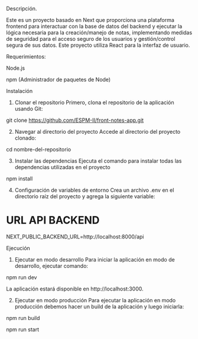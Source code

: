 Descripción.

Este es un proyecto basado en Next que proporciona una plataforma frontend para interactuar con la base de datos del backend y ejecutar la lógica necesaria para la creación/manejo de notas, implementando medidas de seguridad para el acceso seguro de los usuarios y gestión/control segura de sus datos. Este proyecto utiliza React para la interfaz de usuario.

Requerimientos:

Node.js 

npm (Administrador de paquetes de Node)

Instalación
1. Clonar el repositorio
Primero, clona el repositorio de la aplicación usando Git:

git clone <https://github.com/ESPM-II/front-notes-app.git>

2. Navegar al directorio del proyecto
Accede al directorio del proyecto clonado:

cd nombre-del-repositorio

3. Instalar las dependencias
Ejecuta el comando para instalar todas las dependencias utilizadas en el proyecto

npm install

4. Configuración de variables de entorno
Crea un archivo .env en el directorio raíz del proyecto y agrega la siguiente variable:

# URL API BACKEND
NEXT_PUBLIC_BACKEND_URL=http://localhost:8000/api

Ejecución
1. Ejecutar en modo desarrollo
Para iniciar la aplicación en modo de desarrollo, ejecutar comando:

npm run dev

La aplicación estará disponible en http://localhost:3000.

2. Ejecutar en modo producción
Para ejecutar la aplicación en modo producción debemos hacer un build de la aplicación y luego iniciarla:

npm run build

npm run start
